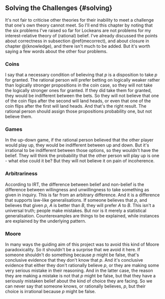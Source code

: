 ## Solving the Challenges {#solving}

It's not fair to criticise other theories for their inability to meet a challenge that one's own theory cannot meet. So I'll end this chapter by noting that the six problems I've raised so far for Lockeans are not problems for my interest-relative theory of (rational) belief. I've already discussed the points about correctness in subsection \@ref(mecorrect), and about closure in chapter \@(knowledge), and there isn't much to be added. But it's worth saying a few words about the other four problems.

### Coins

I say that a necessary condition of believing that $p$ is a disposition to take $p$ for granted. The rational person will prefer betting on logically weaker rather than logically stronger propositions in the coin case, so they will not take the logically stronger ones for granted. If they did take them for granted, they would be indifferent between the bets. So they will not believe that one of the coin flips after the second will land heads, or even that one of the coin flips after the first will land heads. And that's the right result. The rational person should assign those propositions probability one, but not believe them.

### Games

In the up-down game, if the rational person believed that the other player would play up, they would be indifferent between up and down. But it's irrational to be indifferent between those options, so they wouldn't have the belief. They will think the probability that the other person will play up is one - what else could it be? But they will not believe it on pain of incoherence.

### Arbitrariness

According to IRT, the difference between belief and non-belief is the difference between willingness and unwillingness to take something as given in inquiry. This is far from an arbitrary difference. And it is a difference that supports law-like generalisations. If someone believes that $p$, and believes that given $p$, $A$ is better than $B$, they will prefer $A$ to $B$. This isn't a universal truth; people make mistakes. But nor is it merely a statistical generalisation. Counterexamples are things to be explained, while instances are explained by the underlying pattern.

### Moore

In many ways the guiding aim of this project was to avoid this kind of Moore paradoxicality. So it shouldn't be a surprise that we avoid it here. If someone shouldn't do something because $p$ might be false, that's conclusive evidence that they don't know that $p$. And it's conclusive evidence that either they don't rationally believe $p$, or they are making some very serious mistake in their reasoning. And in the latter case, the reason they are making a mistake is not that $p$ might be false, but that they have a seriously mistaken belief about the kind of choice they are facing. So we can never say that someone knows, or rationally believes, $p$, but their choice is irrational because $p$ might be false.


